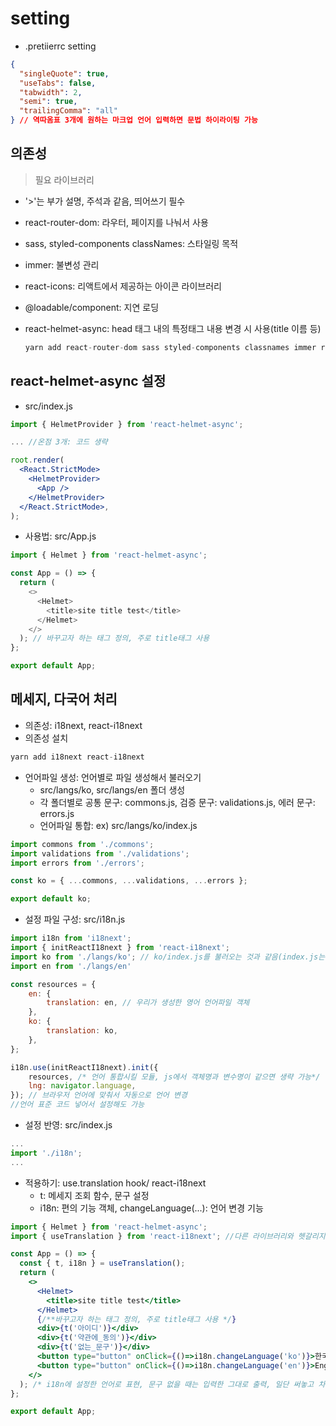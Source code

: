 # setting

- .pretiierrc setting

```json
{
  "singleQuote": true,
  "useTabs": false,
  "tabwidth": 2,
  "semi": true,
  "trailingComma": "all"
} // 역따옴표 3개에 원하는 마크업 언어 입력하면 문법 하이라이팅 가능
```

## 의존성
> 필요 라이브러리
- '>'는 부가 설명, 주석과 같음, 띄어쓰기 필수

- react-router-dom: 라우터, 페이지를 나눠서 사용
- sass, styled-components classNames: 스타일링 목적
- immer: 불변성 관리
- react-icons: 리액트에서 제공하는 아이콘 라이브러리
- @loadable/component: 지연 로딩
- react-helmet-async: head 태그 내의 특정태그 내용 변경 시 사용(title 이름 등)


  ```js
  yarn add react-router-dom sass styled-components classnames immer react-icons @loadable/component react-helmet-async
  ```

## react-helmet-async 설정

- src/index.js

```jsx
import { HelmetProvider } from 'react-helmet-async';

... //온점 3개: 코드 생략

root.render(
  <React.StrictMode>
    <HelmetProvider>
      <App />
    </HelmetProvider>
  </React.StrictMode>,
);
```

- 사용법: src/App.js
```js
import { Helmet } from 'react-helmet-async';

const App = () => {
  return (
    <>
      <Helmet>
        <title>site title test</title>
      </Helmet>
    </>
  ); // 바꾸고자 하는 태그 정의, 주로 title태그 사용
};

export default App;
```

## 메세지, 다국어 처리
- 의존성: i18next, react-i18next
- 의존성 설치
```js
yarn add i18next react-i18next
```
- 언어파일 생성: 언어별로 파일 생성해서 불러오기
    - src/langs/ko, src/langs/en 폴더 생성
    - 각 폴더별로 공통 문구: commons.js, 검증 문구: validations.js, 에러 문구: errors.js
    - 언어파일 통합: ex) src/langs/ko/index.js

```javascript
import commons from './commons';
import validations from './validations';
import errors from './errors';

const ko = { ...commons, ...validations, ...errors };

export default ko;
```

- 설정 파일 구성: src/i18n.js
```js
import i18n from 'i18next';
import { initReactI18next } from 'react-i18next';
import ko from './langs/ko'; // ko/index.js를 불러오는 것과 같음(index.js는 생략 가능)
import en from './langs/en'

const resources = {
    en: {
        translation: en, // 우리가 생성한 영어 언어파일 객체
    },
    ko: {
        translation: ko,
    },
};

i18n.use(initReactI18next).init({
    resources, /* 언어 통합시킬 모듈, js에서 객체명과 변수명이 같으면 생략 가능*/
    lng: navigator.language,
}); // 브라우저 언어에 맞춰서 자동으로 언어 변경
//언어 표준 코드 넣어서 설정해도 가능
```

- 설정 반영: src/index.js
```javascript
...
import './i18n';
...
```

- 적용하기: use.translation hook/ react-i18next
    - t: 메세지 조회 함수, 문구 설정
    - i18n: 편의 기능 객체, changeLanguage(...): 언어 변경 기능
```jsx
import { Helmet } from 'react-helmet-async';
import { useTranslation } from 'react-i18next'; //다른 라이브러리와 헷갈리지 않게 주의!

const App = () => {
  const { t, i18n } = useTranslation();
  return (
    <>
      <Helmet>
        <title>site title test</title>
      </Helmet>
      {/**바꾸고자 하는 태그 정의, 주로 title태그 사용 */}
      <div>{t('아이디')}</div>
      <div>{t('약관에_동의')}</div>
      <div>{t('없는_문구')}</div>
      <button type="button" onClick={()=>i18n.changeLanguage('ko')}>한국어</button>
      <button type="button" onClick={()=>i18n.changeLanguage('en')}>English</button>
    </>
  ); /* i18n에 설정한 언어로 표현, 문구 없을 때는 입력한 그대로 출력, 일단 써놓고 차후 문구 설정해도 됨*/
};

export default App;
```
